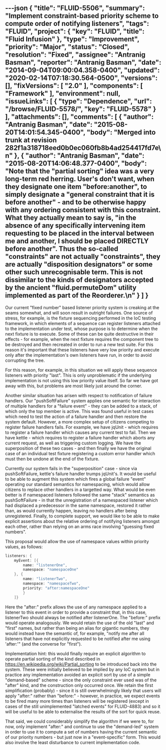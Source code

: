 ---json
{
  "title": "FLUID-5506",
  "summary": "Implement constraint-based priority scheme to compute order of notifying listeners",
  "tags": "FLUID",
  "project": {
    "key": "FLUID",
    "title": "Fluid Infusion"
  },
  "type": "Improvement",
  "priority": "Major",
  "status": "Closed",
  "resolution": "Fixed",
  "assignee": "Antranig Basman",
  "reporter": "Antranig Basman",
  "date": "2014-09-04T09:00:04.358-0400",
  "updated": "2020-02-14T07:18:30.564-0500",
  "versions": [],
  "fixVersions": [
    "2.0"
  ],
  "components": [
    "Framework"
  ],
  "environment": null,
  "issueLinks": [
    {
      "type": "Dependence",
      "url": "/browse/FLUID-5578/",
      "key": "FLUID-5578"
    }
  ],
  "attachments": [],
  "comments": [
    {
      "author": "Antranig Basman",
      "date": "2015-08-20T14:01:54.345-0400",
      "body": "Merged into trunk at revision 282f1a318718eed0b0ec060fb8b4ad254417fd7e\n"
    },
    {
      "author": "Antranig Basman",
      "date": "2015-08-20T14:06:48.377-0400",
      "body": "Note that the \"partial sorting\" idea was a very long-term red herring. User's don't want, when they designate one item \"before:another\", to simply designate a \"general constraint that it is before another\" - and to be otherwise happy with any ordering consistent with this constraint. What they actually mean to say is, \"in the absence of any specifically intervening item requesting to be placed in the interval between me and another, I should be placed DIRECTLY before another\". Thus the so-called \"constraints\" are not actually \"constraints\", they are actually \"disposition designators\" or some other such unrecognisable term. This is not dissimilar to the kinds of designators accepted by the ancient \"fluid.permuteDom\" utility implemented as part of the Reorderer.\n"
    }
  ]
}
---
Our current "fixed number" based listener priority system is creaking at the seams somewhat, and will soon result in outright failures. One source of stress, for example, is the fixture sequencing performed in the IoC testing framework, in which elements of a sequence can register listeners attached to the implementation under test, whose purpose is to determine when the next fixture is to execute. Some of these can be quite destructive in their effects - for example, when the next fixture requires the component tree to be destroyed and then recreated in order to run a new test suite. For this reason it's important that these listeners have very low priority and execute only after the implementation's own listeners have run, in order to avoid corrupting the tree.

For this reason, for example, in this situation we will apply these sequence listeners with priority "last". This is only unproblematic if the underlying implementation is not using this low priority value itself. So far we have got away with this, but problems are most likely just around the corner.

Another similar situation has arisen with respect to notification of failure handlers. Our "pushSoftFailure" system applies one semantic for interaction of multiple handlers for a "failure event" - they can be added to a stack, of which only the top member is active. This was found useful in test cases which need to test the action of a failure handler and then restore the system default. However, a more complex setup of citizens competing to register failure handlers fails. For example, we have jqUnit - which requires to register a failure handler which causes any current test to fail. Then we have kettle - which requires to register a failure handler which aborts any current request, as well as triggering custom logging. We have the superposition of these two cases - and then finally we have the original case of an individual test fixture registering a custom error handler which must then be undone at the end of the fixture.

Currently our system fails in the "superposition" case - since via pushSoftFailure, kettle's failure handler trumps jqUnit's. It would be useful to be able to augment this system which fires a global failure "event" operating our standard semantics for namespacing, which would allow citizens to replace other handlers in a targetted way. What would be even better is if namespaced listeners followed the same "stack" semantics as pushSoftFailure - in that the unregistration of a namespaced listener which had displaced a predecessor in the same namespace, restored it rather than, as would currently happen, leaving no handlers after being unregistered. Finally, to complete support, we would like to be able to make explicit assertions about the relative ordering of notifying listeners amongst each other, rather than relying on an arms race involving "guessing fixed numbers".

This proposal would allow the use of namespace values within priority values, as follows:

```java
listeners: {
    myEvent: [{
        name: "listenerOne",
        namespace: "namespaceOne"
    }, {
        name: "listenerTwo",
        namespace: "namespaceTwo",
        priority: "after:namespaceOne"
        }
    ]}
```

Here the "after:" prefix allows the use of any namespace applied to a listener to this event in order to provide a constraint that, in this case, listenerTwo should always be notified after listenerOne. The "before:" prefix would operate analogously. We would retain the use of the old "last" and "first" names, but rather than being an alias for gigantic numbers, they would instead have the semantic of, for example, "notify me after all listeners that have not explicitly requested to be notified after me using 'after:'" (and the converse for "first").&#x20;

Implementation hint: this would finally require an explicit algorithm to operate partial sorting of the kind described in <https://en.wikipedia.org/wiki/Partial_sorting> to be introduced back into the system. These were initially believed to be implied by any IoC system but in practice any implementation avoided an explicit sort by use of a simple "demand-based" scheme - since the only constraint ever used was of the "after" kind, and the construction only occurred once. We retain the first simplification (probably) - since it is still overwhelmingly likely that users will apply "after:" rather than "before:" - however, in practice, we expect events to be fired many more times than listeners will be registered (except in cases of the still unimplemented "latched events" for FLUID-4883) and so it will be useful to be able to externalise the results of the sort for quick reuse.

That said, we could considerably simplify the algorithm if we were to, for now, only implement "after:" and continue to use the "demand-led" system in order to use it to compute a set of numbers having the current semantic of our priority numbers - but just now in a "event-specific" form. This would also involve the least disturbance to current implementation code.

        
